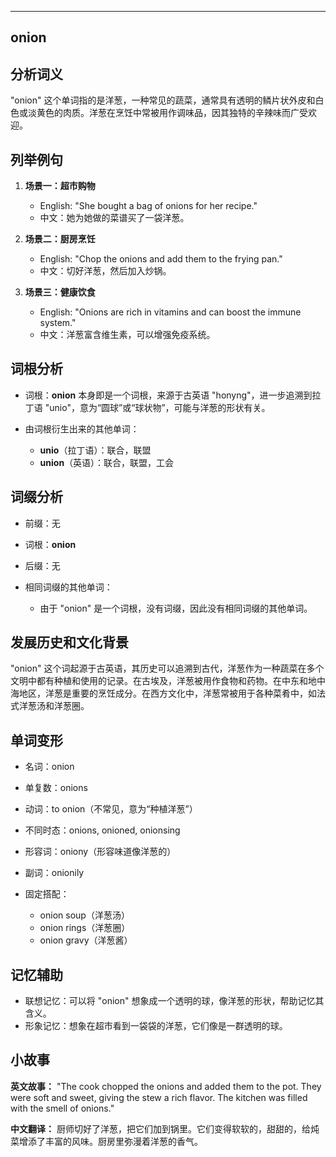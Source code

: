 
---------------
## onion
## 分析词义

"onion" 这个单词指的是洋葱，一种常见的蔬菜，通常具有透明的鳞片状外皮和白色或淡黄色的肉质。洋葱在烹饪中常被用作调味品，因其独特的辛辣味而广受欢迎。

## 列举例句

1. **场景一：超市购物**
   - English: "She bought a bag of onions for her recipe."
   - 中文：她为她做的菜谱买了一袋洋葱。

2. **场景二：厨房烹饪**
   - English: "Chop the onions and add them to the frying pan."
   - 中文：切好洋葱，然后加入炒锅。

3. **场景三：健康饮食**
   - English: "Onions are rich in vitamins and can boost the immune system."
   - 中文：洋葱富含维生素，可以增强免疫系统。

## 词根分析

- 词根：**onion** 本身即是一个词根，来源于古英语 "honyng"，进一步追溯到拉丁语 "unio"，意为“圆球”或“球状物”，可能与洋葱的形状有关。

- 由词根衍生出来的其他单词：
  - **unio**（拉丁语）：联合，联盟
  - **union**（英语）：联合，联盟，工会

## 词缀分析

- 前缀：无
- 词根：**onion**
- 后缀：无

- 相同词缀的其他单词：
  - 由于 "onion" 是一个词根，没有词缀，因此没有相同词缀的其他单词。

## 发展历史和文化背景

"onion" 这个词起源于古英语，其历史可以追溯到古代，洋葱作为一种蔬菜在多个文明中都有种植和使用的记录。在古埃及，洋葱被用作食物和药物。在中东和地中海地区，洋葱是重要的烹饪成分。在西方文化中，洋葱常被用于各种菜肴中，如法式洋葱汤和洋葱圈。

## 单词变形

- 名词：onion
- 单复数：onions
- 动词：to onion（不常见，意为“种植洋葱”）
- 不同时态：onions, onioned, onionsing
- 形容词：oniony（形容味道像洋葱的）
- 副词：onionily

- 固定搭配：
  - onion soup（洋葱汤）
  - onion rings（洋葱圈）
  - onion gravy（洋葱酱）

## 记忆辅助

- 联想记忆：可以将 "onion" 想象成一个透明的球，像洋葱的形状，帮助记忆其含义。
- 形象记忆：想象在超市看到一袋袋的洋葱，它们像是一群透明的球。

## 小故事

**英文故事：**
"The cook chopped the onions and added them to the pot. They were soft and sweet, giving the stew a rich flavor. The kitchen was filled with the smell of onions."

**中文翻译：**
厨师切好了洋葱，把它们加到锅里。它们变得软软的，甜甜的，给炖菜增添了丰富的风味。厨房里弥漫着洋葱的香气。

